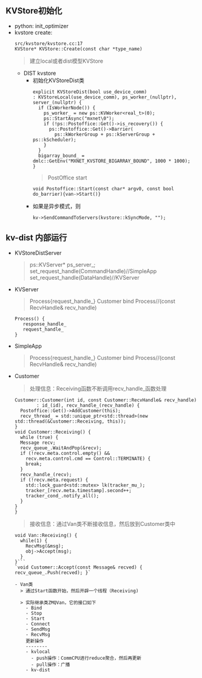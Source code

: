 KVStore初始化
---
- python: init_optimizer
- kvstore create:
  ```
  src/kvstore/kvstore.cc:17
  KVStore* KVStore::Create(const char *type_name)
  ```
  > 建立local或者dist模型KVStore
    - DIST kvstore
      - 初始化KVStoreDist类
        ```
        explicit KVStoreDist(bool use_device_comm)
        : KVStoreLocal(use_device_comm), ps_worker_(nullptr), server_(nullptr) {
          if (IsWorkerNode()) {
            ps_worker_ = new ps::KVWorker<real_t>(0);
            ps::StartAsync("mxnet\0");
            if (!ps::Postoffice::Get()->is_recovery()) {
              ps::Postoffice::Get()->Barrier(
                ps::kWorkerGroup + ps::kServerGroup + ps::kScheduler);
            }
          }
          bigarray_bound_ = dmlc::GetEnv("MXNET_KVSTORE_BIGARRAY_BOUND", 1000 * 1000);
        }
        ```
        >  PostOffice start
          ```
          void Postoffice::Start(const char* argv0, const bool do_barrier){van->Start()}
          ```
      - 如果是异步模式，则
        ```
        kv->SendCommandToServers(kvstore::kSyncMode, "");
        ```

kv-dist 内部运行
---
- KVStoreDistServer
  > ps::KVServer<float>* ps_server_;
  > set_request_handle(CommandHandle)//SimpleApp
  > set_request_handle(DataHandle)//KVServer

- KVServer
  > Process{request_handle_}
  > Customer bind Process//(const RecvHandle& recv_handle)
    ```
    Process() {
       response_handle_
       request_handle_
    }
    ```

- SimpleApp
  > Process{request_handle_}
  > Customer bind Process//(const RecvHandle& recv_handle)

- Customer
  > 处理信息：Receiving函数不断调用recv_handle_函数处理
    ```
    Customer::Customer(int id, const Customer::RecvHandle& recv_handle)
            : id_(id), recv_handle_(recv_handle) {
      Postoffice::Get()->AddCustomer(this);
      recv_thread_ = std::unique_ptr<std::thread>(new std::thread(&Customer::Receiving, this));
    }
    void Customer::Receiving() {
      while (true) {
      Message recv;
      recv_queue_.WaitAndPop(&recv);
      if (!recv.meta.control.empty() &&
        recv.meta.control.cmd == Control::TERMINATE) {
        break;
      }
      recv_handle_(recv);
      if (!recv.meta.request) {
        std::lock_guard<std::mutex> lk(tracker_mu_);
        tracker_[recv.meta.timestamp].second++;
        tracker_cond_.notify_all();
      }
    }
  }
  ```
  > 接收信息：通过Van类不断接收信息，然后放到Customer类中
  ```
  void Van::Receiving() {
    while(1) {
      RecvMsg(&msg);
      obj->Accept(msg);
    }
  }```
  `void Customer::Accept(const Message& recved) { recv_queue_.Push(recved); }`

  - Van类
    > 通过Start函数开始，然后开辟一个线程（Receiving)

    > 实际继承类ZMQVan，它的接口如下
      - Bind
      - Stop
      - Start
      - Connect
      - SendMsg
      - RecvMsg
      更新操作
      --------
      - kvlocal
        - push操作：CommCPU进行reduce聚合，然后再更新
        - pull操作：广播
      - kv-dist
